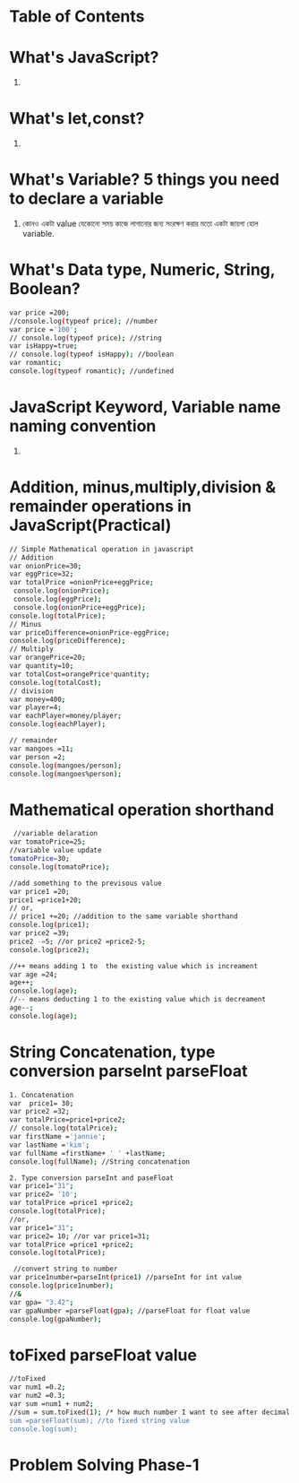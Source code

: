 # Table of Contents
# What's JavaScript?
1. 
# What's let,const?
1. 
# What's Variable? 5 things you need to declare a variable
1. কোনও একটা value যেকোনো সময় কাজে লাগানোর জন্য সংরক্ষণ করার মতো একটা জায়গা হোল variable.

# What's Data type, Numeric, String, Boolean?
```sh
var price =200;
//console.log(typeof price); //number
var price ='100';
// console.log(typeof price); //string
var isHappy=true;
// console.log(typeof isHappy); //boolean
var romantic;
console.log(typeof romantic); //undefined 
```
# JavaScript Keyword, Variable name naming convention
1. 
# Addition, minus,multiply,division & remainder operations in JavaScript(Practical)
```sh
// Simple Mathematical operation in javascript
// Addition
var onionPrice=30;
var eggPrice=32;
var totalPrice =onionPrice+eggPrice;
 console.log(onionPrice);
 console.log(eggPrice);
 console.log(onionPrice+eggPrice);
console.log(totalPrice);
// Minus
var priceDifference=onionPrice-eggPrice;
console.log(priceDifference);
// Multiply
var orangePrice=20;
var quantity=10;
var totalCost=orangePrice*quantity;
console.log(totalCost);
// division
var money=400;
var player=4;
var eachPlayer=money/player;
console.log(eachPlayer);

// remainder
var mangoes =11;
var person =2;
console.log(mangoes/person);
console.log(mangoes%person);
```
# Mathematical operation shorthand
```sh
 //variable delaration
var tomatoPrice=25;
//variable value update
tomatoPrice=30;
console.log(tomatoPrice);

//add something to the previsous value
var price1 =20;
price1 =price1+20; 
// or,
// price1 +=20; //addition to the same variable shorthand
console.log(price1);
var price2 =39;
price2 -=5; //or price2 =price2-5; 
console.log(price2);

//++ means adding 1 to  the existing value which is increament 
var age =24;
age++;
console.log(age);
//-- means deducting 1 to the existing value which is decreament
age--;
console.log(age);
```
# String Concatenation, type conversion parseInt parseFloat
```sh
1. Concatenation
var  price1= 30;
var price2 =32;
var totalPrice=price1+price2;
// console.log(totalPrice); 
var firstName ='jannie';
var lastName ='kim';
var fullName =firstName+ ' ' +lastName;
console.log(fullName); //String concatenation

2. Type conversion parseInt and paseFloat
var price1="31";   
var price2= '10';
var totalPrice =price1 +price2;
console.log(totalPrice);
//or,
var price1="31";   
var price2= 10; //or var price1=31;
var totalPrice =price1 +price2;
console.log(totalPrice);  

 //convert string to number
var price1number=parseInt(price1) //parseInt for int value
console.log(price1number);
//&
var gpa= "3.42";
var gpaNumber =parseFloat(gpa); //parseFloat for float value
console.log(gpaNumber);
```
# toFixed parseFloat value
```sh
//toFixed
var num1 =0.2;
var num2 =0.3;
var sum =num1 + num2;
//sum = sum.toFixed(1); /* how much number I want to see after decimal that have to fixed and that's return  to string value */
sum =parseFloat(sum); //to fixed string value
console.log(sum);
```
# Problem Solving Phase-1

